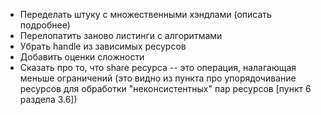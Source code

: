 * Переделать штуку с множественными хэндлами (описать подробнее)
* Перелопатить заново листинги с алгоритмами
* Убрать handle из зависимых ресурсов
* Добавить оценки сложности
* Сказать про то, что share ресурса -- это операция, налагающая меньше ограничений (это видно из пункта про упорядочивание ресурсов для обработки "неконсистентных" пар ресурсов [пункт 6 раздела 3.6])

